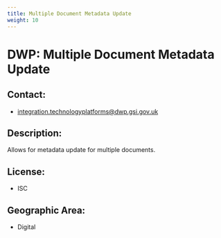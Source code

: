 ```yaml
---
title: Multiple Document Metadata Update
weight: 10
---
```


# DWP: Multiple Document Metadata Update

## Contact:
 - [integration.technologyplatforms@dwp.gsi.gov.uk](mailto:integration.technologyplatforms@dwp.gsi.gov.uk)

## Description:
Allows for metadata update for multiple documents.

## License:
 - ISC

## Geographic Area:
 - Digital

